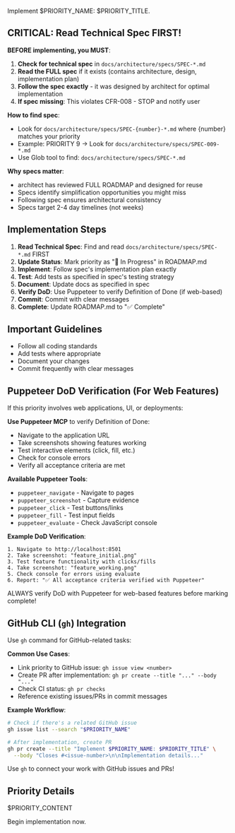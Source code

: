 Implement $PRIORITY_NAME: $PRIORITY_TITLE.

## CRITICAL: Read Technical Spec FIRST!

**BEFORE implementing, you MUST**:
1. **Check for technical spec** in `docs/architecture/specs/SPEC-*.md`
2. **Read the FULL spec** if it exists (contains architecture, design, implementation plan)
3. **Follow the spec exactly** - it was designed by architect for optimal implementation
4. **If spec missing**: This violates CFR-008 - STOP and notify user

**How to find spec**:
- Look for `docs/architecture/specs/SPEC-{number}-*.md` where {number} matches your priority
- Example: PRIORITY 9 → Look for `docs/architecture/specs/SPEC-009-*.md`
- Use Glob tool to find: `docs/architecture/specs/SPEC-*.md`

**Why specs matter**:
- architect has reviewed FULL ROADMAP and designed for reuse
- Specs identify simplification opportunities you might miss
- Following spec ensures architectural consistency
- Specs target 2-4 day timelines (not weeks)

## Implementation Steps

1. **Read Technical Spec**: Find and read `docs/architecture/specs/SPEC-*.md` FIRST
2. **Update Status**: Mark priority as "🔄 In Progress" in ROADMAP.md
3. **Implement**: Follow spec's implementation plan exactly
4. **Test**: Add tests as specified in spec's testing strategy
5. **Document**: Update docs as specified in spec
6. **Verify DoD**: Use Puppeteer to verify Definition of Done (if web-based)
7. **Commit**: Commit with clear messages
8. **Complete**: Update ROADMAP.md to "✅ Complete"

## Important Guidelines

- Follow all coding standards
- Add tests where appropriate
- Document your changes
- Commit frequently with clear messages

## Puppeteer DoD Verification (For Web Features)

If this priority involves web applications, UI, or deployments:

**Use Puppeteer MCP** to verify Definition of Done:
- Navigate to the application URL
- Take screenshots showing features working
- Test interactive elements (click, fill, etc.)
- Check for console errors
- Verify all acceptance criteria are met

**Available Puppeteer Tools**:
- `puppeteer_navigate` - Navigate to pages
- `puppeteer_screenshot` - Capture evidence
- `puppeteer_click` - Test buttons/links
- `puppeteer_fill` - Test input fields
- `puppeteer_evaluate` - Check JavaScript console

**Example DoD Verification**:
```
1. Navigate to http://localhost:8501
2. Take screenshot: "feature_initial.png"
3. Test feature functionality with clicks/fills
4. Take screenshot: "feature_working.png"
5. Check console for errors using evaluate
6. Report: "✅ All acceptance criteria verified with Puppeteer"
```

ALWAYS verify DoD with Puppeteer for web-based features before marking complete!

## GitHub CLI (`gh`) Integration

Use `gh` command for GitHub-related tasks:

**Common Use Cases**:
- Link priority to GitHub issue: `gh issue view <number>`
- Create PR after implementation: `gh pr create --title "..." --body "..."`
- Check CI status: `gh pr checks`
- Reference existing issues/PRs in commit messages

**Example Workflow**:
```bash
# Check if there's a related GitHub issue
gh issue list --search "$PRIORITY_NAME"

# After implementation, create PR
gh pr create --title "Implement $PRIORITY_NAME: $PRIORITY_TITLE" \
  --body "Closes #<issue-number>\n\nImplementation details..."
```

Use `gh` to connect your work with GitHub issues and PRs!

## Priority Details

$PRIORITY_CONTENT

Begin implementation now.
